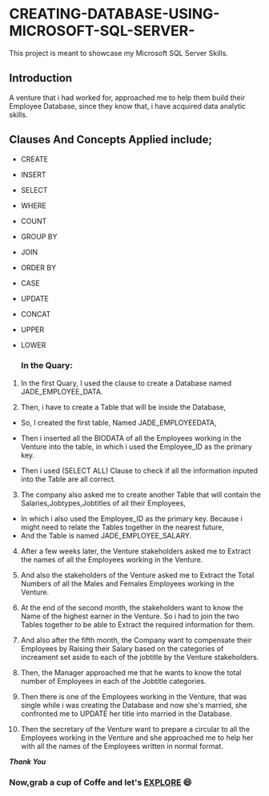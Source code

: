 # CREATING-DATABASE-USING-MICROSOFT-SQL-SERVER-
This project is meant to showcase my Microsoft SQL Server Skills.

## Introduction
A venture that i had worked for, approached me to help them build their Employee Database, since they know that, i have acquired data analytic skills.

## Clauses And Concepts Applied include;

- CREATE
- INSERT 
- SELECT
- WHERE
- COUNT
- GROUP BY
- JOIN
- ORDER BY
- CASE
- UPDATE
- CONCAT
- UPPER
- LOWER

  ### In the Quary:
  

1. In the first Quary, I used the clause to create a Database named JADE_EMPLOYEE_DATA.

2. Then, i have to create a Table that will be inside the Database,
- So, I created the first table, Named JADE_EMPLOYEEDATA,
- Then i inserted all the BIODATA of all the Employees working in the Venture into the table, in which i used the Employee_ID as the primary key. 
 
- Then i used (SELECT ALL) Clause to check if all the information inputed into the Table are all correct.

3. The company also asked me to create another Table that will contain the Salaries,Jobtypes,Jobtitles of all their Employees,
- In which i also used the Employee_ID as the primary key. Because i might need to relate the Tables together in the nearest future,
- And the Table is named JADE_EMPLOYEE_SALARY.

4. After a few weeks later, the Venture stakeholders asked me to Extract the names of all the Employees working in the Venture.

5. And also the stakeholders of the Venture asked me to Extract the Total Numbers of all the Males and Females Employees working in the Venture.

6. At the end of the second month, the stakeholders want to know the Name of the highest earner in the Venture. So i had to join the two Tables together to be able to Extract the required information for them.

7. And also after the fifth month, the Company want to compensate their Employees by Raising their Salary based on the categories of increament set aside to each of the jobtitle by the Venture stakeholders.

8. Then, the Manager approached me that he wants to know the total number of Employees in each of the Jobtitle categories.

9. Then there is one of the Employees working in the Venture, that was single while i was creating the Database and now she's married, she confronted me to UPDATE her title into married in the Database. 

10. Then the secretary of the Venture want to prepare a circular to all the Employees working in the Venture and she approached me to help her with all the names of the Employees written in normal format.

**_Thank You_**

### Now,grab a cup of Coffe and let's [EXPLORE](SQLQuery2DOCUMENTATION.sql) 😄
